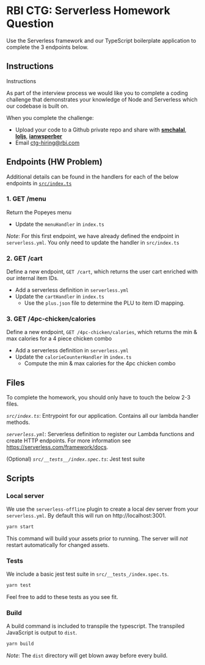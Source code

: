 # RBI CTG: Serverless Homework Question

Use the Serverless framework and our TypeScript boilerplate application to complete the 3 endpoints below. 

## Instructions

Instructions

As part of the interview process we would like you to complete a coding challenge that demonstrates your knowledge of Node and Serverless which our codebase is built on. 

When you complete the challenge: 
- Upload your code to a Github private repo and share with [__smchalal__](https://github.com/smchalal), [__loljs__](https://github.com/loljs), [__ianwsperber__](https://github.com/ianwsperber)
- Email ctg-hiring@rbi.com

## Endpoints (HW Problem)

Additional details can be found in the handlers for each of the below endpoints in [`src/index.ts`](./src/index.ts)

### 1. GET /menu

Return the Popeyes menu
- Update the `menuHandler` in `index.ts`

_Note_: For this first endpoint, we have already defined the endpoint in `serverless.yml`. You only need to update the handler in `src/index.ts`

### 2. GET /cart

Define a new endpoint, `GET /cart`, which returns the user cart enriched with our internal item IDs.
- Add a serverless definition in `serverless.yml`
- Update the `cartHandler` in `index.ts`
  - Use the `plus.json` file to determine the PLU to item ID mapping.

### 3. GET /4pc-chicken/calories

Define a new endpoint, `GET /4pc-chicken/calories`, which returns the min & max calories for a 4 piece chicken combo
- Add a serverless definition in `serverless.yml`
- Update the `calorieCounterHandler` in `index.ts`
  - Compute the min & max calories for the 4pc chicken combo

## Files

To complete the homework, you should only have to touch the below 2-3 files.

*`src/index.ts`*: Entrypoint for our application. Contains all our lambda handler methods.

*`serverless.yml`*: Serverless definition to register our Lambda functions and create HTTP endpoints. For more information see https://serverless.com/framework/docs.

(Optional) *`src/__tests__/index.spec.ts`*: Jest test suite

## Scripts

### Local server

We use the `serverless-offline` plugin to create a local dev server from your `serverless.yml`. By default this will run on http://localhost:3001.

```sh
yarn start
```

This command will build your assets prior to running. The server will _not_ restart automatically for changed assets.

### Tests

We include a basic jest test suite in `src/__tests_/index.spec.ts`.

```sh
yarn test
```

Feel free to add to these tests as you see fit.

### Build

A build command is included to transpile the typescript. The transpiled JavaScript is output to `dist`.

```sh
yarn build
```

_Note_: The `dist` directory will get blown away before every build.
